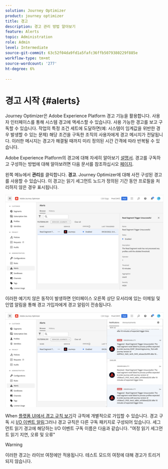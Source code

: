 ```yaml
---
solution: Journey Optimizer
product: journey optimizer
title: 경고
description: 경고 관리 방법 알아보기
feature: Alerts
topic: Administration
role: Admin
level: Intermediate
source-git-commit: 63c52f04da9fd1a5fafc36ffb5079380229f885e
workflow-type: tm+mt
source-wordcount: '277'
ht-degree: 6%

---
```


# 경고 시작 {#alerts}

Journey Optimizer은 Adobe Experience Platform 경고 기능을 활용합니다. 사용자 인터페이스를 통해 시스템 경고에 액세스할 수 있습니다. 사용 가능한 경고를 보고 구독할 수 있습니다. 작업의 특정 조건 세트에 도달하면(예: 시스템이 임계값을 위반한 경우 발생할 수 있는 문제) 해당 조건을 구독한 조직의 사용자에게 경고 메시지가 전달됩니다. 이러한 메시지는 경고가 해결될 때까지 미리 정의된 시간 간격에 따라 반복될 수 있습니다.

Adobe Experience Platform의 경고에 대해 자세히 알아보기 [설명서](https://experienceleague.adobe.com/docs/experience-platform/observability/alerts/overview.html?lang=ko).
경고를 구독하고 구성하는 방법에 대해 알아보려면 다음 문서를 참조하십시오 [페이지](https://experienceleague.adobe.com/docs/experience-platform/observability/alerts/ui.html).

왼쪽 메뉴에서 **관리**&#x200B;를 클릭합니다. **경고**. Journey Optimizer에 대해 사전 구성된 경고를 사용할 수 있습니다. 이 경고는 읽기 세그먼트 노드가 정의된 기간 동안 프로필을 처리하지 않은 경우 표시됩니다.

![](assets/alerts1.png)

이러한 예기치 않은 동작이 발생하면 인터페이스 오른쪽 상단 모서리에 있는 이메일 및 인앱 알림을 통해 경고 가입자에게 경고 알림이 전송됩니다.

![](assets/alerts2.png)

When [플랫폼 UI에서 경고 규칙 보기](https://experienceleague.adobe.com/docs/experience-platform/observability/alerts/ui.html)각 규칙에 개별적으로 가입할 수 있습니다. 경고 구독 시 [I/O 이벤트 알림](https://experienceleague.adobe.com/docs/experience-platform/observability/alerts/subscribe.html)그러나 경고 규칙은 다른 구독 패키지로 구성되어 있습니다. 세그먼트 읽기 경고에 해당하는 I/O 이벤트 구독 이름은 다음과 같습니다. &quot;여정 읽기 세그먼트 읽기 지연, 오류 및 오류&quot;

>[!WARNING]
>
>이러한 경고는 라이브 여정에만 적용됩니다. 테스트 모드의 여정에 대해 경고가 트리거되지 않습니다.
